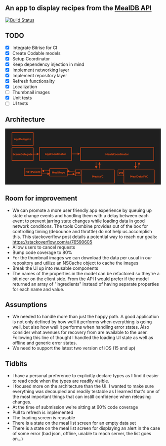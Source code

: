 ## An app to display recipes from the [MealDB API](https://www.themealdb.com/api.php)

[![Build Status](https://app.bitrise.io/app/0548c39f-ab19-4912-a213-9baa647312b7/status.svg?token=xmeiF9x02Ak3ZpcaA5FO5Q&branch=master)](https://app.bitrise.io/app/0548c39f-ab19-4912-a213-9baa647312b7)

## TODO

- [x] Integrate Bitrise for CI
- [x] Create Codable models
- [x] Setup Coordinator
- [x] Keep dependency injection in mind
- [x] Implement networking layer
- [x] Implement repository layer
- [x] Refresh functionality
- [x] Localization
- [ ] Thumbnail images
- [x] Unit tests
- [ ] UI tests

## Architecture
![app_architecture](/app_architecture.png)

## Room for improvement

* We can promote a more user friendly app experience by queuing up state change events and handling them with a delay between each event to prevent jarring state changes while loading data in good network conditions. The tools Combine provides out of the box for controlling timing (debounce and throttle) do not help us accomplish this. This stackoverflow post details a potential way to reach our goals: https://stackoverflow.com/a/76590605
* Allow users to cancel requests
* Bump code coverage to 80%
* For the thumbnail images we can download the data per usual in our repository and utilize an NSCache object to cache the images
* Break the UI up into reusable components
* The names of the properties in the model can be refactored so they're a bit nicer on the client side. From the API I would prefer if the model returned an array of "ingredients" instead of having separate properties for each name and value.

## Assumptions
* We needed to handle more than just the happy path. A good application is not only defined by how well it performs when everything is going well, but also how well it performs when handling error states. Also consider what avenues for recovery from are available to the user. Following this line of thought I handled the loading UI state as well as offline and generic error states. 
* We need to support the latest two version of iOS (15 and up)


## Tidbits

* I have a personal preference to explicitly declare types as I find it easier to read code when the types are readily visible.
* I focused more on the architecture than the UI. I wanted to make sure everything was decoupled and readily testable as I learned that's one of the most important things that can instill confidence when releasing changes.
* At the time of submission we're sitting at 60% code coverage
* Pull to refresh is implemented
* The loading screen is reusable
* There is a state on the meal list screen for an empty data set
* There is a state on the meal list screen for displaying an alert in the case of some error (bad json, offline, unable to reach server, the list goes on...)

